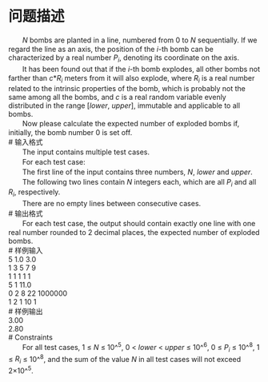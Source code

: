<div id="pcont1" style="margin-top:20px; display:block;">

# 问题描述

<div class="pdcont">　　<i>N</i> bombs are planted in a line, numbered from 0 to <i>N</i> sequentially. If we regard the line as an axis, the position of the <i>i</i>-th bomb can be characterized by a real number <i>P<sub>i</sub></i>, denoting its coordinate on the axis.<br/>
　　It has been found out that if the <i>i</i>-th bomb explodes, all other bombs not farther than <i>c</i>*<i>R<sub>i</sub></i> meters from it will also explode, where <i>R<sub>i</sub></i> is a real number related to the intrinsic properties of the bomb, which is probably not the same among all the bombs, and <i>c</i> is a real random variable evenly distributed in the range [<i>lower</i>, <i>upper</i>], immutable and applicable to all bombs.<br/>
　　Now please calculate the expected number of exploded bombs if, initially, the bomb number 0 is set off.</div>
# 输入格式

<div class="pdcont">　　The input contains multiple test cases.<br/>
　　For each test case:<br/>
　　The first line of the input contains three numbers, <i>N</i>, <i>lower</i> and <i>upper</i>.<br/>
　　The following two lines contain <i>N</i> integers each, which are all <i>P<sub>i</sub></i> and all <i>R<sub>i</sub></i>, respectively.<br/>
　　There are no empty lines between consecutive cases.</div>
# 输出格式

<div class="pdcont">　　For each test case, the output should contain exactly one line with one real number rounded to 2 decimal places, the expected number of exploded bombs.</div>
# 样例输入

<div class="pddata">5 1.0 3.0<br/>
1 3 5 7 9<br/>
1 1 1 1 1<br/>
5 1 11.0<br/>
0 2 8 22 1000000<br/>
1 2 1 10 1</div>
# 样例输出

<div class="pddata">3.00<br/>
2.80</div>
# Constraints

<div class="pdcont">　　For all test cases, 1 ≤ <i>N</i> ≤ 10^<sup>5</sup>, 0 &lt; <i>lower</i> &lt; <i>upper</i> ≤ 10^<sup>6</sup>, 0 ≤ <i>P<sub>i</sub></i> ≤ 10^<sup>8</sup>, 1 ≤ <i>R<sub>i</sub></i> ≤ 10^<sup>8</sup>, and the sum of the value <i>N</i> in all test cases will not exceed 2×10^<sup>5</sup>.</div>

</div>